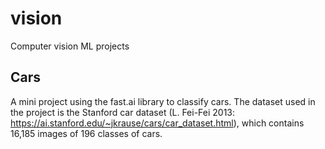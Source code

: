 # vision
Computer vision ML projects 

## Cars
  A mini project using the fast.ai library to classify cars. The dataset used in the project is the Stanford car dataset (L. Fei-Fei 2013: https://ai.stanford.edu/~jkrause/cars/car_dataset.html), which contains 16,185 images of 196 classes of cars.
